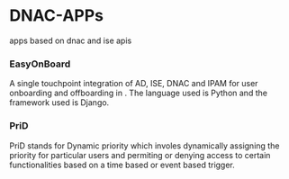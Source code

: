 # DNAC-APPs
apps based on dnac and ise apis

### EasyOnBoard
A single touchpoint integration of AD, ISE, DNAC and IPAM for user onboarding and offboarding in . The language used is Python and the framework used is Django. 

### PriD
PriD stands for Dynamic priority which involes dynamically assigning the priority for particular users and permiting or denying access to certain functionalities based on a time based or event based trigger.

###    